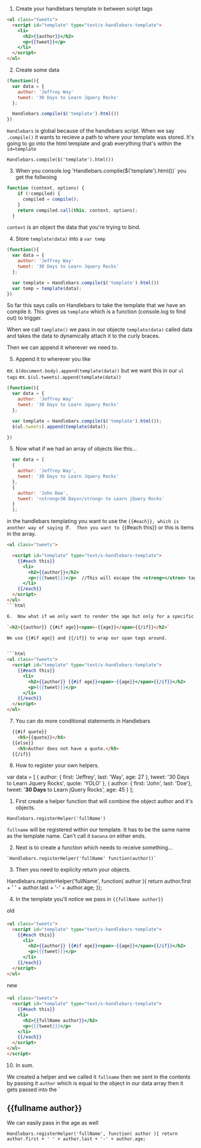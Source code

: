 1. Create your handlebars template in between script tags

```html
<ul class="tweets">
  <script id="template" type="text/x-handlebars-template">
    <li>
      <h2>{{author}}</h2>
      <p>{{tweet}}</p>
    </li>
  </script>
</ul>
```

2. Create some data

```javascript
(function(){
  var data = {
    author: 'Jeffrey Way'
    tweet: '30 Days to Learn Jquery Rocks'
  };

  Handlebars.compile($('template').html())
})
```

`Handlebars` is global because of the handlebars script.  When we say `.compile()` it wants to recieve a path to where your template was stored.  It's going to go into the html template and grab everything that's within the `id=template`

`Handlebars.compile($('template').html())`


3.  When you console.log 'Handlebars.complie($('template').html())` you get the follwoing

```javascript
function (context, options) {
    if (!compiled) {
      compiled = compile();
    }
    return compiled.call(this, context, options);
  }
```
`context` is an object the data that you're trying to bind.

4.  Store `template(data)` into a `var temp`

```javascript
(function(){
  var data = {
    author: 'Jeffrey Way'
    tweet: '30 Days to Learn Jquery Rocks'
  };

  var template = Handlebars.compile($('template').html())
  var temp = template(data);
})
```
So far this says calls on Handlebars to take the template that we have an compile it.  This gives us `template` which is a function (console.log to find out) to trigger.

When we call `template()` we pass in our objecte `template(data)` called data and takes the data to dynamically attach it to the curly braces.

Then we can append it wherever we need to.

5.  Append it to wherever you like

ex.  `$(document.body).append(template(data))`
but we want this in our `ul tags`
ex.  `$(ul.tweets).append(template(data))`

```javascript
(function(){
  var data = {
    author: 'Jeffrey Way'
    tweet: '30 Days to Learn Jquery Rocks'
  };

  var template = Handlebars.compile($('template').html());
  $(ul.tweets).append(template(data));

})
```

5. Now what if we had an array of objects like this...

```javascript
  var data = [
  {
    author: 'Jeffrey Way',
    tweet: '30 Days to Learn Jquery Rocks'
  },
  {
    author: 'John Doe',
    tweet: '<strong>30 Days</strong> to Learn jQuery Rocks'
  }
  ];
```

in the handlebars templating you want to use the `{{#each}}, which is another way of saying `if`.  Then you want to `{{#each this}} or this is items in the array.

```html
<ul class="tweets">

  <script id="template" type="text/x-handlebars-template">
    {{#each this}}
      <li>
        <h2>{{author}}</h2>
        <p>{{{tweet}}}</p>  //This will escape the <strong></stron> tags
      </li>
    {{/each}}
  </script>
</ul>
```html

6.  Now what if we only want to render the age but only for a specific person

`<h2>{{author}} {{#if age}}<span>-{{age}}</span>{{/if}}</h2>`

We use {{#if age}} and {{/if}} to wrap our span tags around.


```html
<ul class="tweets">
  <script id="template" type="text/x-handlebars-template">
    {{#each this}}
      <li>
        <h2>{{author}} {{#if age}}<span>-{{age}}</span>{{/if}}</h2>
        <p>{{{tweet}}}</p>
      </li>
    {{/each}}
  </script>
</ul>
```


7.  You can do more conditional statements in Handlebars

```html
  {{#if quote}}
    <h5>{{quote}}</h5>
  {{else}}
    <h5>Author does not have a quote.</h5>
  {{/if}}
```

8.  How to register your own helpers.


var data = [
    {
      author: { first: 'Jeffrey', last: 'Way', age: 27 },
      tweet: '30 Days to Learn Jquery Rocks',
      quote: 'YOLO'
    },
    {
      author: { first: 'John', last: 'Doe'},
      tweet: '<strong>30 Days</strong> to Learn jQuery Rocks',
      age: 45
    }
  ];

  1. First create a helper function that will combine the object author and it's objects.

  `Handlebars.registerHelper('fullName')`

  `fullname` will be registered within our template.  It has to be the same name as the template name.  Can't call it `banana` on either ends.

  2.  Next is to create a function which needs to receive something...

    `Handlebars.registerHelper('fullName' function(author))`

  3.  Then you need to explicity return your objects.

Handlebars.registerHelper('fullName', function( author ){
    return author.first + ' ' + author.last + '-' + author.age;
  });

  4.  In the template you'll notice we pass in `{{fullName author}}`

  old
  ####
  ```html
  <ul class="tweets">
    <script id="template" type="text/x-handlebars-template">
      {{#each this}}
        <li>
          <h2>{{author}} {{#if age}}<span>-{{age}}</span>{{/if}}</h2>
          <p>{{{tweet}}}</p>
        </li>
      {{/each}}
    </script>
  </ul>
  ```
  new
  ####

  ```html
  <ul class="tweets">
    <script id="template" type="text/x-handlebars-template">
      {{#each this}}
      <li>
        <h2>{{fullName author}}</h2>
        <p>{{{tweet}}}</p>
      </li>
      {{/each}}
    </script>
  </ul>
  </script>
  ```
10. In sum.

We created a helper and we called it `fullname` then we sent in the contents by passing it `author` which is equal to the object in our data array then it gets passed into the `<h2>{{fullname author}}</h2>

We can easily pass in the age as well

`Handlebars.registerHelper('fullName', function( author ){
    return author.first + ' ' + author.last + '-' + author.age;`